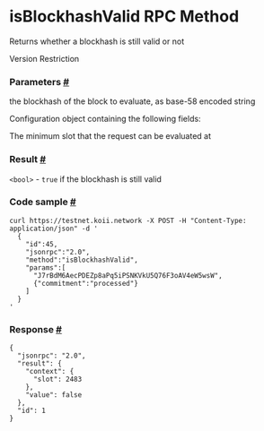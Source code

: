 # isBlockhashValid RPC Method 
Returns whether a blockhash is still valid or not

Version Restriction

### Parameters [#](#parameters)

the blockhash of the block to evaluate, as base-58 encoded string

Configuration object containing the following fields:

The minimum slot that the request can be evaluated at

### Result [#](#result)

`<bool>` - `true` if the blockhash is still valid

### Code sample [#](#code-sample)

```
curl https://testnet.koii.network -X POST -H "Content-Type: application/json" -d '
  {
    "id":45,
    "jsonrpc":"2.0",
    "method":"isBlockhashValid",
    "params":[
      "J7rBdM6AecPDEZp8aPq5iPSNKVkU5Q76F3oAV4eW5wsW",
      {"commitment":"processed"}
    ]
  }
'
```


### Response [#](#response)

```
{
  "jsonrpc": "2.0",
  "result": {
    "context": {
      "slot": 2483
    },
    "value": false
  },
  "id": 1
}
```
